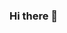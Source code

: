 ### Hi there 👋

<!--
**fjundzer/fjundzer** is a ✨ _special_ ✨ repository because its `README.md` (this file) appears on your GitHub profile.

##### Table of Contents  
[Headers](#headers)  
[Emphasis](#emphasis)  
...snip...    
<a name="headers"/>
## Headers
2. How to install?
3. About us</a>
